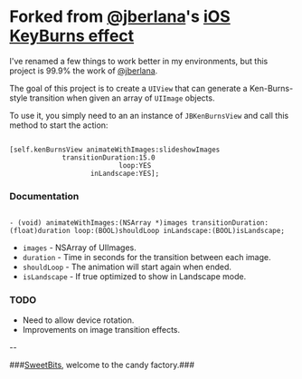 Forked from [@jberlana](https://github.com/jberlana)'s [iOS KeyBurns effect](https://github.com/jberlana/iOSKeyBurns)
====================

I've renamed a few things to work better in my environments, but this project is 99.9% the work of [@jberlana](https://github.com/jberlana). 

The goal of this project is to create a `UIView` that can generate a Ken-Burns-style transition when given an array of `UIImage` objects.

To use it, you simply need to an an instance of `JBKenBurnsView` and call this method to start the action:

``` objc

[self.kenBurnsView animateWithImages:slideshowImages
			 transitionDuration:15.0 
						   loop:YES 
					inLandscape:YES];

```

### Documentation

``` objc

- (void) animateWithImages:(NSArray *)images transitionDuration:(float)duration loop:(BOOL)shouldLoop inLandscape:(BOOL)isLandscape;

```

- `images` - NSArray of UIImages.
- `duration` - Time in seconds for the transition between each image.
- `shouldLoop` - The animation will start again when ended.
- `isLandscape` - If true optimized to show in Landscape mode.

### TODO

* Need to allow device rotation.
* Improvements on image transition effects.

--

###[SweetBits](http://www.sweetbits.es/ "SweetBits"), welcome to the candy factory.###